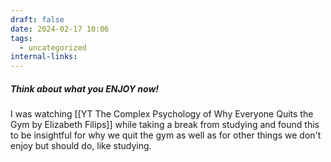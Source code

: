 ```yaml
---
draft: false
date: 2024-02-17 10:06
tags:
  - uncategorized
internal-links:
---
```

##### Think about what you ENJOY now!
I was watching [[YT The Complex Psychology of Why Everyone Quits the Gym by Elizabeth Filips]] while taking a break from studying and found this to be insightful for why we quit the gym as well as for other things we don't enjoy but should do, like studying. 





